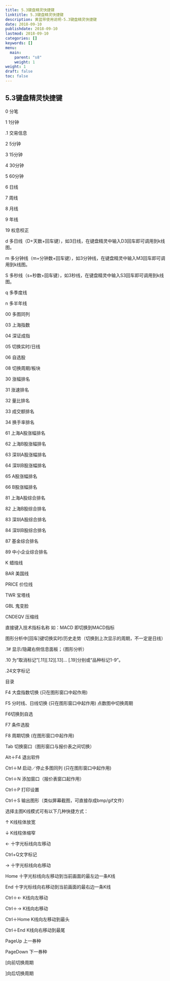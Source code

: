 ```yaml
---
title: 5.3键盘精灵快捷键
linktitle: 5.3键盘精灵快捷键
description: 黄蓝带使用说明-5.3键盘精灵快捷键
date: 2018-09-10
publishdate: 2018-09-10
lastmod: 2018-09-10
categories: []
keywords: []
menu:
  main:
    parent: "s8"
    weight: 1
weight: 1
draft: false
toc: false
---
```


## 5.3键盘精灵快捷键

0 分笔

1 1分钟

.1  交易信息

2 5分钟

3  15分钟

4  30分钟

5  60分钟

6   日线

7   周线

8   月线

9   年线

19  权息校正

d   多日线（D+天数+回车键），如3日线，在键盘精灵中输入D3回车即可调用到k线图。

m  多分钟线（m+分钟数+回车键），如3分钟线，在键盘精灵中输入M3回车即可调用到k线图。

S   多秒线（s+秒数+回车键），如3秒线，在键盘精灵中输入S3回车即可调用到k线图。

q  多季度线

n  多半年线

00 多图同列

03 上海指数

04 深证成指

05 切换实时/日线

06 自选股

08 切换周期/板块

30 涨幅排名

31 涨速排名

32 量比排名

33 成交额排名

34 换手率排名

61 上海A股涨幅排名

62 上海B股涨幅排名

63 深圳A股涨幅排名

64 深圳B股涨幅排名

65 A股涨幅排名

66 B股涨幅排名

81 上海A股综合排名

82 上海B股综合排名

83 深圳A股综合排名

84 深圳B股综合排名

87 基金综合排名

89 中小企业综合排名

K      蜡烛线

BAR    美国线

PRICE  价位线 

TWR    宝塔线

GBL    鬼变脸

CNDEQV 压缩线

直接键入技术指标名称   如：MACD 即切换到MACD指标

图形分析中\[回车\]键切换实时/历史走势（切换到上次显示的周期，不一定是日线）

.1\#  显示/隐藏右侧信息面板；（图形分析） 

.10 为“取消标记”\[.11\]\[.12\]\[.13\]... \[.19\]分别或“品种标记1-9”。

.24文字标记

目录

F4 大盘指数切换 \(只在图形窗口中起作用\) 

F5 分时线、日线切换 \(只在图形窗口中起作用\)   点数图中切换周期

F6切换到自选

F7 条件选股	

F8 周期切换 \(在图形窗口中起作用\) 

Tab 切换窗口（图形窗口与报价表之间切换）

Alt＋F4 退出软件

Ctrl＋M 启动／停止多图同列 \(只在图形窗口中起作用\)

Ctrl＋N   添加窗口（报价表窗口起作用）

Ctrl＋P   打印设置

Ctrl＋S 输出图形（类似屏幕截图，可直接存成bmp/gif文件）

选择主图K线模式可有以下几种快捷方式： 



↑  K线柱体放宽

↓  K线柱体缩窄

←  十字光标线向左移动

Ctrl+Q文字标记

→  十字光标线向右移动

Home  十字光标线向左移动到当前画面的最左边一条K线

End  十字光标线向右移动到当前画面的最右边一条K线

Ctrl＋←  K线向左移动

Ctrl＋→  K线向右移动

Ctrl＋Home  K线向左移动到最头

Ctrl＋End  K线向右移动到最尾

PageUp  上一券种

PageDown  下一券种

 \[向前切换周期

\]向后切换周期

